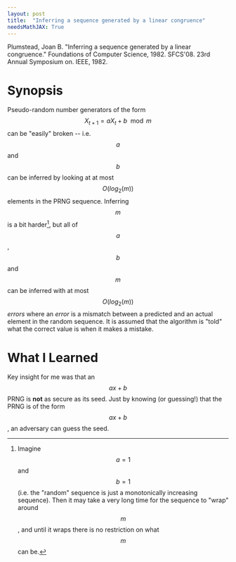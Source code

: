 ```yaml
---
layout: post
title:  "Inferring a sequence generated by a linear congruence"
needsMathJAX: True
---
```


Plumstead, Joan B. "Inferring a sequence generated by a linear congruence." Foundations of Computer Science, 1982. SFCS'08. 23rd Annual Symposium on. IEEE, 1982.

# Synopsis

Pseudo-random number generators of the form $$X_{t + 1} = a X_t + b \mod m$$ can be "easily" broken -- i.e. $$a$$ and $$b$$ can be inferred by looking at at most $$O(log_2(m))$$ elements in the PRNG sequence.  Inferring $$m$$ is a bit harder[^inferringm], but all of $$a$$, $$b$$ and $$m$$ can be inferred with at most $$O(log_2(m))$$ _errors_ where an _error_ is a mismatch between a predicted and an actual element in the random sequence.  It is assumed that the algorithm is "told" what the correct value is when it makes a mistake.

[^inferringm]: Imagine $$a = 1$$ and $$b = 1$$ (i.e. the "random" sequence is just a monotonically increasing sequence).  Then it may take a very long time for the sequence to "wrap" around $$m$$, and until it wraps there is no restriction on what $$m$$ can be.

# What I Learned

Key insight for me was that an $$ax+b$$ PRNG is **not** as secure as its seed.  Just by knowing (or guessing!) that the PRNG is of the form $$ax+b$$, an adversary can guess the seed.

